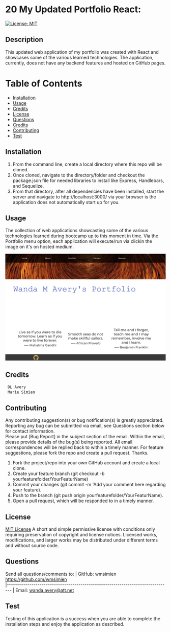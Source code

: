 # 20 My Updated Portfolio React:
  [![License: MIT](https://img.shields.io/badge/License-MIT-blue.svg)](https://opensource.org/licenses/MIT)

  ## Description
  This updated web application of my portfolio was created with React and showcases some of the various learned technologies.  The application, currently, does not have any backend features and hosted on GitHub pages.

  # Table of Contents

  - [Installation](#installation)
  - [Usage](#usage)
  - [Credits](#credits)
  - [License](#license)
  - [Questions](#questions)
  - [Credits](#credits)
  - [Contributing](#contributing)
  - [Test](#test)

  ## Installation
  1.  From the command line, create a local directory where this repo will be cloned.
  1.  Once cloned, navigate to the directory/folder and checkout the package.json file for needed libraries to install like Express, Handlebars, and Sequelize.
  1.  From that directory, after all dependencies have been installed, start the server and navigate to http://localhost:3000/ via your browser is the application does not automatically start up for you.


  ## Usage  
  The collection of web applications showcasting some of the various technologies learned during bootcamp up to this moment in time. Via the Portfolio menu option, each application will execute/run via clickin the image on it's on hosted medium. 

  ![MyPortfolio](./public/myportfolio20.jpg)
  
  ## Credits
     DL Avery                
     Marie Simien                

  ## Contributing
  Any contributing suggestion(s) or bug notification(s) is greatly appreciated.  Reporting 
  any bug can be submitted via email, see Questions section below for contact information.  
  Please put [Bug Report] in the subject section of the email.  Within the email, please 
  provide details of the bug(s) being reported.  All email correspondences will be replied
  back to within a timely manner.  For feature suggestions, please fork the repo and create
  a pull request.  Thanks.

  1.  Fork the project/repo into your own GitHub account and create a local clone.
  1.  Create your feature branch (git checkout -b yourfeaturefolder/YourFeaturName)
  1.  Commit your changes (git commit -m 'Add your comment here regarding your feature).
  1.  Push to the branch (git push origin yourfeaturefolder/YourFeaturName).
  1.  Open a pull request, which will be responded to in a timely manner.

  ## License
  [MIT License](https://opensource.org/licenses/MIT) A short and simple permissive license with conditions only requiring preservation of 
      copyright and license notices. Licensed works, modifications, and larger works may be distributed under different 
      terms and without source code.
  
  ## Questions
  Send all questions/comments to:
  | GitHub: wmsimien https://github.com/wmsimien                                  
 |--------------------------------------------------------------------------------
 | Email:  wanda.avery@att.net                                                              
  
  ## Test
  Testing of this application is a success when you are able to complete the installation steps and enjoy the application as described.
